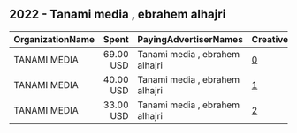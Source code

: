 ## 2022 - Tanami media , ebrahem alhajri 
|OrganizationName|Spent|PayingAdvertiserNames|CreativeUrls|Impressions|Genders|AgeBrackets|CountryCodes|BillingAddresses|CandidateBallotInformation|
|:---|---:|:---|:---|---:|:---|:---|:---|:---|:---|
|TANAMI MEDIA|69.00 USD|Tanami media , ebrahem alhajri|[0](https://www.snap.com/political-ads/asset/b38e4481f856708ad0220d3cca145942d974ac38c6f1d91cbd8ceeaf017571a5?mediaType=mp4)|23,090||18+|kuwait|KW||
|TANAMI MEDIA|40.00 USD|Tanami media , ebrahem alhajri|[1](https://www.snap.com/political-ads/asset/ab1b25e1209f72426bce7ba14600c285bf727c6bb99c0ba97ee3c325457a482f?mediaType=jpeg)|65,537||18+|kuwait|KW||
|TANAMI MEDIA|33.00 USD|Tanami media , ebrahem alhajri|[2](https://www.snap.com/political-ads/asset/8e70cb6ffc95a595d8663a4d4364bec18b0c329251e414c2c6210c591f4e69a6?mediaType=jpeg)|7,031||18+|kuwait|KW||
